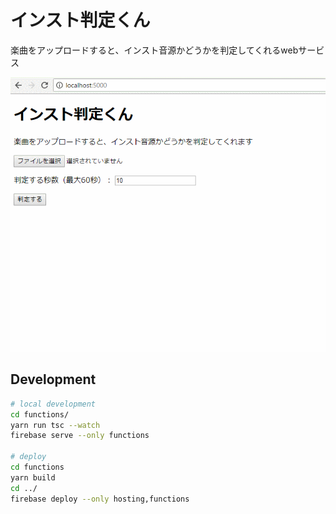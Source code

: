 # インスト判定くん
楽曲をアップロードすると、インスト音源かどうかを判定してくれるwebサービス

![](readme.gif)

## Development

```bash
# local development
cd functions/
yarn run tsc --watch
firebase serve --only functions

# deploy
cd functions
yarn build
cd ../
firebase deploy --only hosting,functions
```
